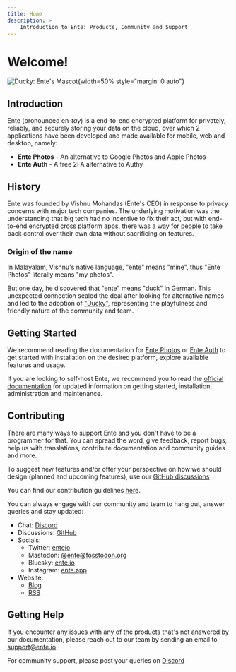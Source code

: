 ```yaml
---
title: Home
description: >
    Introduction to Ente: Products, Community and Support
---
```


# Welcome!

![Ducky: Ente's Mascot](/ducky.png){width=50% style="margin: 0 auto"}

## Introduction

Ente (pronounced en-_tay_) is a end-to-end encrypted platform for privately,
reliably, and securely storing your data on the cloud, over which 2 applications
have been developed and made available for mobile, web and desktop, namely:

- **Ente Photos** - An alternative to Google Photos and Apple Photos
- **Ente Auth** - A free 2FA alternative to Authy

## History

Ente was founded by Vishnu Mohandas (Ente's CEO) in response to privacy
concerns with major tech companies. The underlying motivation was the
understanding that big tech had no incentive to fix their act, but with
end-to-end encrypted cross platform apps, there was a way for people to take
back control over their own data without sacrificing on features.

### Origin of the name

In Malayalam, Vishnu's native language, "ente" means "mine", thus "Ente Photos"
literally means "my photos".

But one day, he discovered that "ente" means "duck" in German. This unexpected
connection sealed the deal after looking for alternative names and led to the
adoption of ["Ducky"](https://ente.io/blog/ducky/), representing the playfulness
and friendly nature of the community and team.

## Getting Started

We recommend reading the documentation for [Ente Photos](/photos/) or
[Ente Auth](/auth/) to get started with installation on the desired platform,
explore available features and usage.

If you are looking to self-host Ente, we recommend you to read the
[official documentation](/self-hosting/) for updated information on getting
started, installation, administration and maintenance.

## Contributing

There are many ways to support Ente and you don't have to be a programmer for
that. You can spread the word, give feedback, report bugs, help us with
translations, contribute documentation and community guides and more.

To suggest new features and/or offer your perspective on how we should design
(planned and upcoming features), use our
[GitHub discussions](https://github.com/ente-io/ente/discussions)

You can find our contribution guidelines
[here](https://github.com/ente-io/ente/blob/main/CONTRIBUTING.md).

You can always engage with our community and team to hang out, answer queries
and stay updated:

- Chat: [Discord](https://ente.io/discord)
- Discussions: [GitHub](https://github.com/ente-io/ente/discussions)
- Socials:
    - Twitter: [enteio](https://twitter.com/enteio)
    - Mastodon: [@ente@fosstodon.org](https://fosstodon.org/@ente)
    - Bluesky: [ente.io](https://bsky.app/profile/ente.io)
    - Instagram: [ente.app](https://www.instagram.com/ente.app)
- Website:
    - [Blog](https://ente.io/blog)
    - [RSS](https://ente.io/blog/rss.xml)

## Getting Help

If you encounter any issues with any of the products that's not answered by our
documentation, please reach out to our team by sending an email to
[support@ente.io](mailto:support@ente.io)

For community support, please post your queries on 
[Discord](https://discord.gg/z2YVKkycX3)
